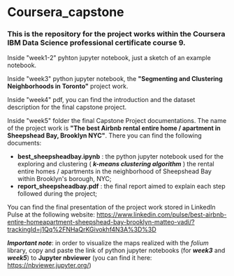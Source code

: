 # Coursera_capstone
### This is the repository for the project works within the Coursera IBM Data Science professional certificate course 9.

Inside "week1-2" pyhton jupyter notebook, just a sketch of an example notebook.

Inside "week3" python jupyter notebook, the **"Segmenting and Clustering Neighborhoods in Toronto"** project work.

Inside "week4" pdf, you can find the introduction and the dataset description for the final capstone project.

Inside "week5" folder the final Capstone Project documentations. The name of the project work is **"The best Airbnb rental entire home / apartment in Sheepshead Bay, Brooklyn NYC"**. There you can find the following documents:
- **best_sheepsheadbay.ipynb** : the python jupyter notebook used for the exploring and clustering ( ***k-means clustering algorithm*** ) the rental entire homes / apartments in the neighborhood of Sheepshead Bay within Brooklyn's borough, NYC;
- **report_sheepsheadbay.pdf** : the final report aimed to explain each step followed during the project;

You can find the final presentation of the project work stored in LinkedIn Pulse at the following website: https://www.linkedin.com/pulse/best-airbnb-entire-homeapartment-sheepshead-bay-brooklyn-matteo-vadi/?trackingId=j1Qq%2FNHaQrKGivokhf4N3A%3D%3D 

***Important note***: in order to visualize the maps realized with the *folium* library, copy and paste the link of python jupyter notebooks (for ***week3*** and ***week5***) to **Jupyter nbviewer** (you can find it here: https://nbviewer.jupyter.org/)
